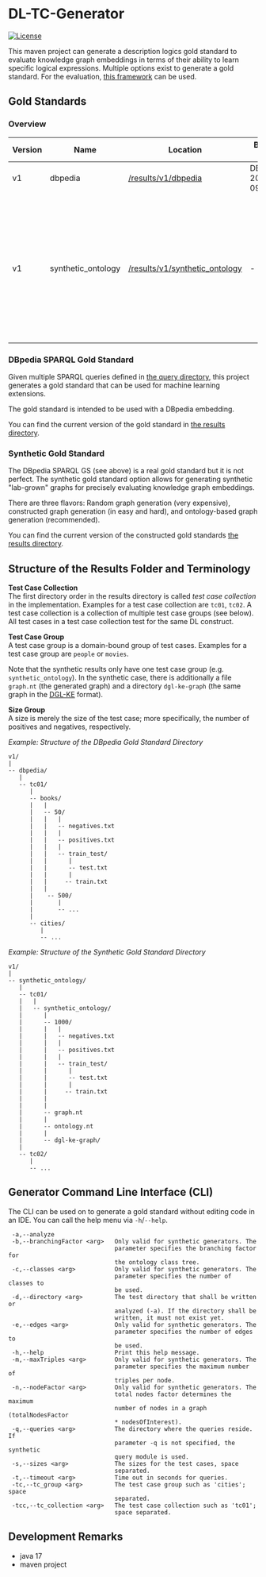 # DL-TC-Generator
[![License](https://img.shields.io/github/license/janothan/DL-TC-Generator)](https://github.com/janothan/DL-TC-Generator/blob/master/LICENSE)

This maven project can generate a description logics gold standard to evaluate
knowledge graph embeddings in terms of their ability to learn specific
logical expressions.
Multiple options exist to generate a gold standard.
For the evaluation, [this framework](https://github.com/janothan/dl-evaluation-framework) can be used.

## Gold Standards

### Overview

| Version | Name               | Location                                              | Based On        | Size Classes  | Other Parameters                                                                                                                                         |
|---------|--------------------|-------------------------------------------------------|-----------------|---------------|----------------------------------------------------------------------------------------------------------------------------------------------------------|
| v1      | dbpedia            | [/results/v1/dbpedia](/results/v1/dbpedia)            | DBpedia 2021-09 | 50, 500, 5000 | -                                                                                                                                                        |
| v1      | synthetic_ontology | [/results/v1/synthetic_ontology](/results/v1/synthetic_ontology) | -               <br/>| 1000          | <ul><li># classes: 760</li> <li># properties: 1355</li> <li>Max triples per node: 11</li> <li>AVG branching factor: 5</li> <li>node factor: 10</li></ul> |



### DBpedia SPARQL Gold Standard
Given multiple SPARQL queries defined in [the query directory](/src/main/resources/queries), this project
generates a gold standard that can be used for machine learning extensions.

The gold standard is intended to be used with a DBpedia embedding.

You can find the current version of the gold standard 
in [the results directory](/results/dbpedia). 

### Synthetic Gold Standard
The DBpedia SPARQL GS (see above) is a real gold standard but it is not perfect. The synthetic gold
standard option allows for generating synthetic "lab-grown" graphs for precisely
evaluating knowledge graph embeddings.

There are three flavors: Random graph generation (very expensive), constructed
graph generation (in easy and hard), and ontology-based graph generation (recommended).

You can find the current version of the constructed gold standards 
[the results directory](/results/).


## Structure of the Results Folder and Terminology

**Test Case Collection**<br/>
The first directory order in the results directory is called *test case collection*
in the implementation. Examples for a test case collection are `tc01`, `tc02`.
A test case collection is a collection of multiple test case groups (see below).
All test cases in a test case collection test for the same DL construct.

**Test Case Group**<br/>
A test case group is a domain-bound group of test cases. Examples for a test case
group are `people` or `movies`. 

Note that the synthetic results only have one test case group (e.g. `synthetic_ontology`).
In the synthetic case, there is additionally a file `graph.nt` (the generated graph) and a directory `dgl-ke-graph`
(the same graph in the [DGL-KE](https://github.com/awslabs/dgl-ke) format).

**Size Group**<br/>
A size is merely the size of the test case; more specifically, the number of positives
and negatives, respectively.

*Example: Structure of the DBpedia Gold Standard Directory*<br/>
```
v1/
|
-- dbpedia/
   | 
   -- tc01/
      |
      -- books/
      |   |
      |   -- 50/ 
      |   |   |
      |   |   -- negatives.txt
      |   |   |
      |   |   -- positives.txt
      |   |   |
      |   |   -- train_test/
      |   |      |
      |   |      -- test.txt
      |   |      |
      |   |     -- train.txt
      |   |
      |    -- 500/
      |       |
      |       -- ...
      |
      -- cities/
         |
         -- ...         
```

*Example: Structure of the Synthetic Gold Standard Directory*<br/>
```
v1/
|
-- synthetic_ontology/
   | 
   -- tc01/
   |   |
   |   -- synthetic_ontology/
   |      |
   |      -- 1000/ 
   |      |   |
   |      |   -- negatives.txt
   |      |   |
   |      |   -- positives.txt
   |      |   |
   |      |   -- train_test/
   |      |      |
   |      |      -- test.txt
   |      |      |
   |      |     -- train.txt
   |      |
   |      |
   |      -- graph.nt
   |      |
   |      -- ontology.nt
   |      |
   |      -- dgl-ke-graph/
   |
   -- tc02/
      |
      -- ...  
```

## Generator Command Line Interface (CLI)
The CLI can be used on to generate a gold standard without editing code in an IDE.
You can call the help menu via `-h`/`--help`.

```
 -a,--analyze
 -b,--branchingFactor <arg>   Only valid for synthetic generators. The
                              parameter specifies the branching factor for
                              the ontology class tree.
 -c,--classes <arg>           Only valid for synthetic generators. The
                              parameter specifies the number of classes to
                              be used.
 -d,--directory <arg>         The test directory that shall be written or
                              analyzed (-a). If the directory shall be
                              written, it must not exist yet.
 -e,--edges <arg>             Only valid for synthetic generators. The
                              parameter specifies the number of edges to
                              be used.
 -h,--help                    Print this help message.
 -m,--maxTriples <arg>        Only valid for synthetic generators. The
                              parameter specifies the maximum number of
                              triples per node.
 -n,--nodeFactor <arg>        Only valid for synthetic generators. The
                              total nodes factor determines the maximum
                              number of nodes in a graph (totalNodesFactor
                              * nodesOfInterest).
 -q,--queries <arg>           The directory where the queries reside. If
                              parameter -q is not specified, the synthetic
                              query module is used.
 -s,--sizes <arg>             The sizes for the test cases, space
                              separated.
 -t,--timeout <arg>           Time out in seconds for queries.
 -tc,--tc_group <arg>         The test case group such as 'cities'; space
                              separated.
 -tcc,--tc_collection <arg>   The test case collection such as 'tc01';
                              space separated.

```

## Development Remarks
- java 17
- maven project
